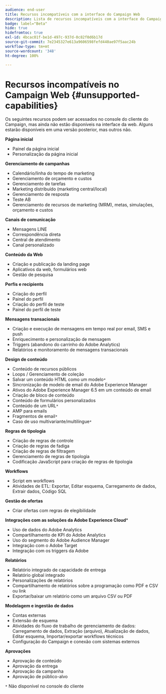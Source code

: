 ```yaml
---
audience: end-user
title: Recursos incompatíveis com a interface do Campaign Web
description: Lista de recursos incompatíveis com a interface do Campaign Web
badge: label="Beta"
hide: true
hidefromtoc: true
exl-id: 4bcac01f-be1d-497c-937d-0c82f0d6b17d
source-git-commit: 7e2345327e613a9606598fefd440ae97f5aac24b
workflow-type: tm+mt
source-wordcount: '348'
ht-degree: 100%

---
```


# Recursos incompatíveis no Campaign Web {#unsupported-capabilities}

Os seguintes recursos podem ser acessados no console do cliente do Campaign, mas ainda não estão disponíveis na interface da web. Alguns estarão disponíveis em uma versão posterior, mas outros não.

**Página inicial**

* Painel da página inicial
* Personalização da página inicial

**Gerenciamento de campanhas**

* Calendário/linha do tempo de marketing
* Gerenciamento de orçamento e custos
* Gerenciamento de tarefas
* Marketing distribuído (marketing central/local)
* Gerenciamento de resposta
* Teste AB
* Gerenciamento de recursos de marketing (MRM), metas, simulações, orçamento e custos

**Canais de comunicação**

* Mensagens LINE
* Correspondência direta
* Central de atendimento
* Canal personalizado

**Conteúdo da Web**

* Criação e publicação da landing page
* Aplicativos da web, formulários web
* Gestão de pesquisa

**Perfis e recipients**

* Criação do perfil
* Painel do perfil
* Criação do perfil de teste
* Painel do perfil de teste

**Mensagens transacionais**

* Criação e execução de mensagens em tempo real por email, SMS e push
* Enriquecimento e personalização de mensagem
* Triggers (abandono do carrinho do Adobe Analytics)
* Relatórios e monitoramento de mensagens transacionais

**Design de conteúdo**

* Conteúdo de recursos públicos
* Loops / Gerenciamento de coleção
* Salvar um conteúdo HTML como um modelo`*`
* Sincronização de modelo de email do Adobe Experience Manager
* Ativos do Adobe Experience Manager 6.5 em um conteúdo de email
* Criação de bloco de conteúdo
* Conteúdo de formulários personalizados
* Conteúdo de um URL`*`
* AMP para emails
* Fragmentos de email`*`
* Caso de uso multivariante/multilíngue`*`

**Regras de tipologia**

* Criação de regras de controle
* Criação de regras de fadiga
* Criação de regras de filtragem
* Gerenciamento de regras de tipologia
* Codificação JavaScript para criação de regras de tipologia

**Workflows**

* Script em workflows
* Atividades de ETL: Exportar, Editar esquema, Carregamento de dados, Extrair dados, Código SQL

**Gestão de ofertas**

* Criar ofertas com regras de elegibilidade

**Integrações com as soluções da Adobe Experience Cloud***

* Uso de dados do Adobe Analytics
* Compartilhamento de KPI do Adobe Analytics
* Uso do segmento do Adobe Audience Manager
* Integração com o Adobe Target
* Integração com os triggers da Adobe

**Relatórios**

* Relatório integrado de capacidade de entrega
* Relatório global integrado
* Personalizações de relatórios
* Compartilhamento de relatórios sobre a programação como PDF e CSV ou link
* Exportar/baixar um relatório como um arquivo CSV ou PDF

**Modelagem e ingestão de dados**

* Contas externas
* Extensão de esquema
* Atividades do fluxo de trabalho de gerenciamento de dados: Carregamento de dados, Extração (arquivo), Atualização de dados, Editar esquema, Importar/exportar workflows técnicos
* Configuração do Campaign e conexão com sistemas externos

**Aprovações**

* Aprovação de conteúdo
* Aprovação da entrega
* Aprovação da campanha
* Aprovação de público-alvo


`*` Não disponível no console do cliente
